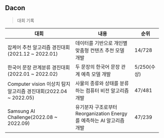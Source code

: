 ## Dacon

> 대회 기록

|대회|내용|순위|
|----|----|----|
|잡케어 추천 알고리즘 경진대회(2021.12 ~ 2022.01)|데이터를 기반으로 개인별 맞춤형 컨텐츠 추천 모델 개발|14/728|
|한국어 문장 관계분류 경진대회(2022.01 ~ 2022.02)|두 문장의 한국어 문장 관계 예측 모델 개발|5/250(수상)|
|Computer vision 이상치 탐지 알고리즘 경진대회(2022.04 ~ 2022.05)|사물의 종류와 상태를 분류하는 컴퓨터 비전 알고리즘 개발|47/481|
|Samsung AI Challenge(2022.08 ~ 2022.09)|유기분자 구조로부터 Reorganization Energy를 예측하는 AI 알고리즘 개발|47/239|



